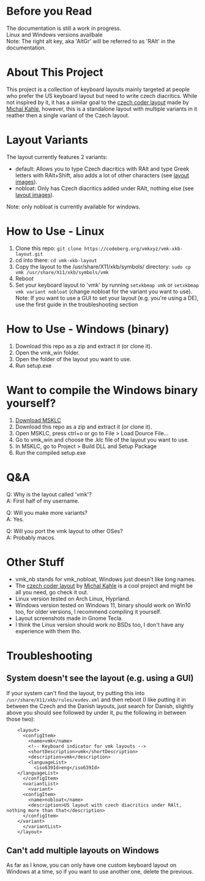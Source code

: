 # Before you Read
The documentation is still a work in progress.<br>
Linux and Windows versions availbale<br>
Note: The right alt key, aka 'AltGr' will be referred to as 'RAlt' in the documentation.<br>

# About This Project
This project is a collection of keyboard layouts mainly targeted at people who prefer the US keyboard layout but need to write czech diacritics. While not inspired by it, it has a similar goal to the [czech coder layout](https://github.com/michalkahle/czech-coder-xkb) made by [Michal Kahle](https://github.com/michalkahle), however, this is a standalone layout with multiple variants in it reather then a single variant of the Czech layout.

# Layout Variants
The layout currently features 2 variants:
* default: Allows you to type Czech diacritics with RAlt and type Greek letters with RAlt+Shift, also adds a lot of other characters (see [layout images](readme/vmk_default/)).
* nobloat: Only has Czech diacritics added under RAlt, nothing else (see [layout images](readme/vmk_nobloat)).

Note: only nobloat is currently available for windows.

# How to Use - Linux
1.  Clone this repo: `git clone https://codeberg.org/vmkxyz/vmk-xkb-layout.git`
2.  cd into there: `cd vmk-xkb-layout`
3.  Copy the layout to the /usr/share/X11/xkb/symbols/ directory: `sudo cp vmk /usr/share/X11/xkb/symbols/vmk`
4.  Reboot
5.  Set your keyboard layout to 'vmk' by running `setxkbmap vmk` or `setxkbmap vmk variant nobloat` (change nobloat for the variant you want to use).
Note: If you want to use a GUI to set your layout (e.g. you're using a DE), use the first guide in the troubleshooting section

# How to Use - Windows (binary)
1.  Download this repo as a zip and extract it (or clone it).
2.  Open the vmk_win folder.
3.  Open the folder of the layout you want to use.
4.  Run setup.exe

# Want to compile the Windows binary yourself?
1.  [Download MSKLC](https://download.microsoft.com/download/6/f/5/6f5ce43a-e892-4fd1-b9a6-1a0cbb64e6e2/MSKLC.exe)
2.  Download this repo as a zip and extract it (or clone it).
3.  Open MSKLC, press ctrl+o or go to File > Load Dource File...
4.  Go to vmk_win and choose the .klc file of the layout you want to use.
5.  In MSKLC, go to Project > Build DLL and Setup Package
6.  Run the compiled setup.exe

# Q&A
Q: Why is the layout called 'vmk'?<br>
A: First half of my username.

Q: Will you make more variants?<br>
A: Yes.

Q: Will you port the vmk layout to other OSes?<br>
A: Probably macos.

# Other Stuff
* vmk_nb stands for vmk_nobloat, Windows just doesn't like long names.
* The [czech coder layout](https://github.com/michalkahle/czech-coder-xkb) by [Michal Kahle](https://github.com/michalkahle) is a cool project and might be all you need, go check it out.<br>
* Linux version tested on Arch Linux, Hyprland.<br>
* Windows version tested on Windows 11, binary should work on Win10 too, for older versions, I recommend compiling it yourself.
* Layout screenshots made in Gnome Tecla.<br>
* I think the Linux version should work no BSDs too, I don't have any experience with them tho.

# Troubleshooting
## System doesn't see the layout (e.g. using a GUI)
If your system can't find the layout, try putting this into `/usr/share/X11/xkb/rules/evdev.xml` and then reboot (I like putting it in between the Czech and the Danish layouts, just search for Danish, slightly above you should see </layout> followed by <layout> under it, pu the following in between those two):
````
    <layout>
      <configItem>
        <name>vmk</name>
        <!-- Keyboard indicator for vmk layouts -->
        <shortDescription>vmk</shortDescription>
        <description>vmk</description>
        <languageList>
          <iso639Id>eng</iso639Id>
	</languageList>
      </configItem>
      <variantList>
        <variant>
	  <configItem>
	    <name>nobloat</name>
	    <description>US layout with czech diacritics under RAlt, nothing more than that</description>
	  </configItem>
	</variant>
      </variantList>
    </layout>
````

## Can't add multiple layouts on Windows
As far as I know, you can only have one custom keyboard layout on Windows at a time, so if you want to use another one, delete the previous.
